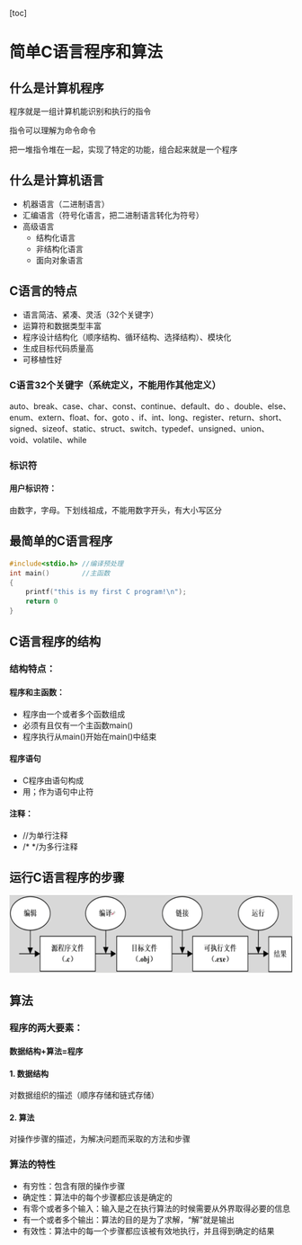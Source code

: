 [toc]





# 简单C语言程序和算法



## 什么是计算机程序

程序就是一组计算机能识别和执行的指令

指令可以理解为命令命令

把一堆指令堆在一起，实现了特定的功能，组合起来就是一个程序



## 什么是计算机语言

*   机器语言（二进制语言）
*   汇编语言（符号化语言，把二进制语言转化为符号）
*   高级语言
    *   结构化语言
    *   非结构化语言
    *   面向对象语言

## C语言的特点

*   语言简洁、紧凑、灵活（32个关键字）
*   运算符和数据类型丰富
*   程序设计结构化（顺序结构、循环结构、选择结构）、模块化
*   生成目标代码质量高
*   可移植性好



### C语言32个关键字（系统定义，不能用作其他定义）

auto、break、case、char、const、continue、default、do 、double、else、enum、extern、float、for、goto 、if、int、long、register、return、short、signed、sizeof、static、struct、switch、typedef、unsigned、union、void、volatile、while



### 标识符

#### 用户标识符：

由数字，字母。下划线祖成，不能用数字开头，有大小写区分



## 最简单的C语言程序

```c
#include<stdio.h> //编译预处理
int main()        //主函数
{
    printf("this is my first C program!\n"); 
    return 0 
}
```



## C语言程序的结构



### 结构特点：



#### 程序和主函数：

*   程序由一个或者多个函数组成
*   必须有且仅有一个主函数main() 
*   程序执行从main()开始在main()中结束

#### 程序语句

*   C程序由语句构成
*   用；作为语句中止符

#### 注释： 

*   //为单行注释
*   /* */为多行注释



## 运行C语言程序的步骤

![image-20220903140547825](.图片存放/image-20220903140547825.png)



## 算法



### 程序的两大要素：



#### 数据结构+算法=程序

#### 1. 数据结构

对数据组织的描述（顺序存储和链式存储）

#### 2. 算法

对操作步骤的描述，为解决问题而采取的方法和步骤



### 算法的特性

*   有穷性：包含有限的操作步骤
*   确定性：算法中的每个步骤都应该是确定的
*   有零个或者多个输入：输入是之在执行算法的时候需要从外界取得必要的信息
*   有一个或者多个输出：算法的目的是为了求解，“解”就是输出
*   有效性：算法中的每一个步骤都应该被有效地执行，并且得到确定的结果









